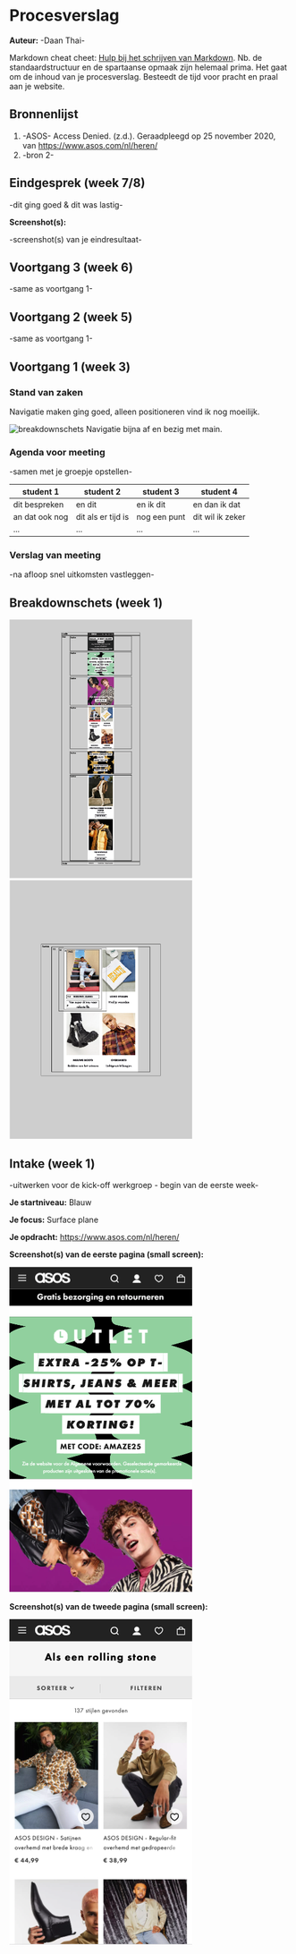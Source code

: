 # Procesverslag
**Auteur:** -Daan Thai-

Markdown cheat cheet: [Hulp bij het schrijven van Markdown](https://github.com/adam-p/markdown-here/wiki/Markdown-Cheatsheet). Nb. de standaardstructuur en de spartaanse opmaak zijn helemaal prima. Het gaat om de inhoud van je procesverslag. Besteedt de tijd voor pracht en praal aan je website.



## Bronnenlijst
1. -ASOS-
Access Denied. (z.d.). Geraadpleegd op 25 november 2020, van https://www.asos.com/nl/heren/
2. -bron 2-




## Eindgesprek (week 7/8)

-dit ging goed & dit was lastig-

**Screenshot(s):**

-screenshot(s) van je eindresultaat-



## Voortgang 3 (week 6)

-same as voortgang 1-



## Voortgang 2 (week 5)

-same as voortgang 1-



## Voortgang 1 (week 3)

### Stand van zaken

Navigatie maken ging goed, alleen positioneren vind ik nog moeilijk.

<img src="images/Screenshot 1.0 - Breakdownschets1.png" width="327px" alt="breakdownschets">
Navigatie bijna af en bezig met main.

### Agenda voor meeting

-samen met je groepje opstellen-

| student 1      | student 2          | student 3    | student 4        |
| ---            | ---                | ---          | ---              |
| dit bespreken  | en dit             | en ik dit    | en dan ik dat    |
| an dat ook nog | dit als er tijd is | nog een punt | dit wil ik zeker |
| ...            | ...                | ...          | ...              |

### Verslag van meeting

-na afloop snel uitkomsten vastleggen-



## Breakdownschets (week 1)

<img src="images/FED - Breakdownschets1.png" width="327px" alt="breakdownschets">
<img src="images/FED - Breakdownschets2.png" width="327px" alt="breakdownschets">


## Intake (week 1)
-uitwerken voor de kick-off werkgroep - begin van de eerste week-

**Je startniveau:** Blauw

**Je focus:** Surface plane

**Je opdracht:** https://www.asos.com/nl/heren/

**Screenshot(s) van de eerste pagina (small screen):**

<img src="images/ASOS-Homepage.png" width="327px" alt="ASOS Homepagina">

**Screenshot(s) van de tweede pagina (small screen):**

<img src="images/ASOS-Kledingpage.png" width="327px" alt="ASOS Kledingpagina">

